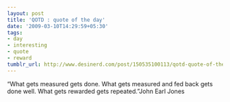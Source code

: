 ```yaml
---
layout: post
title: 'QOTD : quote of the day'
date: '2009-03-10T14:29:59+05:30'
tags:
- day
- interesting
- quote
- reward
tumblr_url: http://www.desinerd.com/post/150535100113/qotd-quote-of-the-day
---
```

“What gets measured gets done.
What gets measured and fed back gets done well.
What gets rewarded gets repeated.”John Earl Jones
